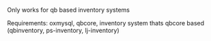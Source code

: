 Only works for qb based inventory systems

Requirements:
oxmysql,
qbcore,
inventory system thats qbcore based (qbinventory, ps-inventory, lj-inventory)
